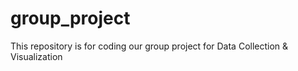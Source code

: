 # group_project
This repository is for coding our group project for Data Collection &amp; Visualization
